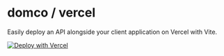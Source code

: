 # domco / vercel

Easily deploy an API alongside your client application on Vercel with Vite.

[![Deploy with Vercel](https://vercel.com/button)](https://vercel.com/new/clone?repository-url=https://github.com/rossrobino/domco-vercel)
